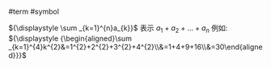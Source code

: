 #term #symbol 



${\displaystyle \sum _{k=1}^{n}a_{k}}$ 表示 ${\displaystyle a_{1}+a_{2}+\ldots +a_{n}}$ 
例如:
 ${\displaystyle {\begin{aligned}\sum _{k=1}^{4}k^{2}&=1^{2}+2^{2}+3^{2}+4^{2}\\&=1+4+9+16\\&=30\end{aligned}}}$ 
